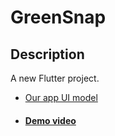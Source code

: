 # GreenSnap
## Description

A new Flutter project.

- [Our app UI model](https://www.figma.com/proto/381nvyLBOfs9h414cxpLwG/GreenSnap_Hackathon?page-id=0%3A1&node-id=395%3A40&viewport=-2030%2C105%2C0.6753939390182495&scaling=scale-down)

- #### [Demo video](https://youtu.be/-coIcUsSMg8)
